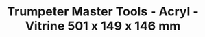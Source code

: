 ---
layout: product
title: "Trumpeter Master Tools - Acryl - Vitrine 501 x 149 x 146 mm"
price: "N/A" 
desc: "N/A"
img_path: "/assets/img/TRU09805.jpg"
brand: "N/A"
available: false
special_offer: false
new: false
soon: false
cat: "0N/A"
subcat: "0N/A"
subsubcat: "0N/A"
sifra: "TRU09805"
popular: true
---